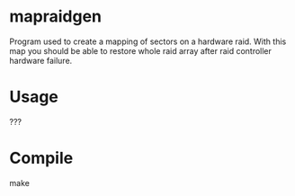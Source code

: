 # mapraidgen
Program used to create a mapping of sectors on a hardware raid. With this map you should be able to restore whole raid array after raid controller hardware failure.
# Usage
???
# Compile
make

